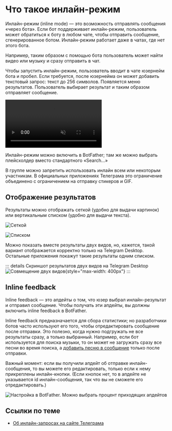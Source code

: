 # Что такое инлайн-режим

Инлайн-режим (inline mode) — это возможность отправлять сообщения «через бота». Если бот поддерживает инлайн-режим,
пользователь может обратиться к боту в любом чате, чтобы отправить сообщение, сгенерированное ботом. Инлайн-режим
работает даже в чатах, где нет этого бота.

Например, таким образом с помощью бота пользователь может найти видео или музыку и сразу отправить в чат.

Чтобы запустить инлайн-режим, пользователь вводит в чате юзернейм бота и пробел. Если
требуется, после юзернейма он может добавить текстовый запрос: текст до 256 символов.
Появляется меню результатов. Пользователь выбирает результат и таким образом отправляет сообщение.

<video controls loop muted preload="auto">
<source src="/pictures/ru/inline.webm" type="video/mp4">
</video>

Инлайн-режим можно включить в BotFather; там же можно выбрать плейсхолдер вместо стандартного «Search...»

В группе можно запретить использовать инлайн всем или некоторым участникам. В официальных приложениях Телеграма это
ограничение объединено с ограничением на отправку стикеров и GIF.

## Отображение результатов

Результаты можно отображать сеткой (удобно для выдачи картинок) или вертикальным списком (удобно для выдачи текста).

![Сеткой](/pictures/ru/inline-type-1.png)

![Списком](/pictures/ru/inline-type-2.png)

Можно показать вместе результаты двух видов, но, кажется, такой вариант отображается корректно только на Telegram
Desktop.
Остальные приложения покажут такие результаты одним списком.

::: details Скриншот результатов двух видов на Telegram Desktop
![Совмещение двух видов](/pictures/ru/inline-both-types.png){style="max-width: 400px"}
:::

## Inline feedback

Inline feedback — это апдейты о том, что юзер выбрал инлайн-результат и отправил сообщение. Чтобы получать эти
апдейты, вы должны включить inline feedback в BotFather.

Inline feedback предназначается для сбора статистики; но разработчики ботов часто используют его того, чтобы
отредактировать сообщение после отправки. Это полезно, когда нужно подгружать не все результаты сразу, а только
выбранный. Например, если бот используется для поиска музыки, то он может не загружать сразу все песни во время поиска,
а [добавить песню в сообщение](../messages/sending.md#как-изменять-медиа) только после отправки.

Важный момент: если вы получили апдейт об отправке инлайн-сообщения, то вы можете его редактировать, только если к нему
прикреплены инлайн-кнопки. (Если кнопок нет, то в апдейте не указывается id инлайн-сообщения, так что вы не сможете его
отредактировать.)

![Настройка в BotFather. Можно выбрать процент приходящих апдейтов](/pictures/ru/inline-feedback.png)

## Ссылки по теме

- [Об инлайн-запросах на сайте Телеграма](https://core.telegram.org/bots/features#inline-requests)